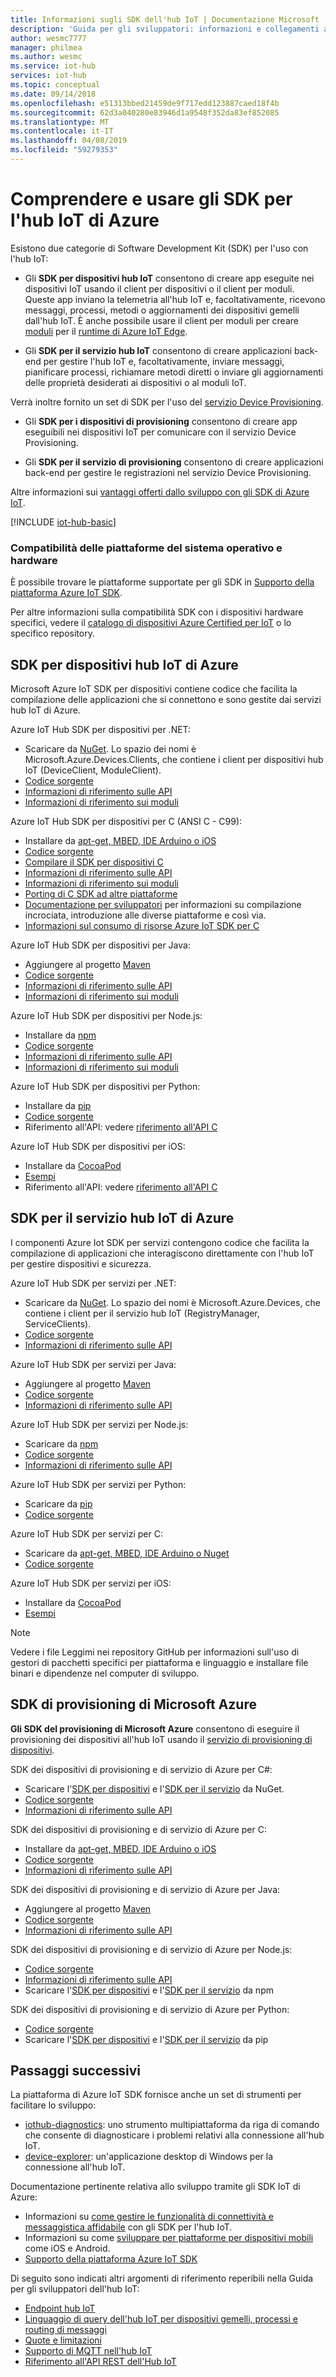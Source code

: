 ```yaml
---
title: Informazioni sugli SDK dell'hub IoT | Documentazione Microsoft
description: 'Guida per gli sviluppatori: informazioni e collegamenti ai vari Azure IoT SDK per dispositivi e servizi che è possibile usare per compilare app per dispositivo e app back-end.'
author: wesmc7777
manager: philmea
ms.author: wesmc
ms.service: iot-hub
services: iot-hub
ms.topic: conceptual
ms.date: 09/14/2018
ms.openlocfilehash: e51313bbed21459de9f717edd123887caed18f4b
ms.sourcegitcommit: 62d3a040280e83946d1a9548f352da83ef852085
ms.translationtype: MT
ms.contentlocale: it-IT
ms.lasthandoff: 04/08/2019
ms.locfileid: "59279353"
---
```

# <a name="understand-and-use-azure-iot-hub-sdks"></a>Comprendere e usare gli SDK per l'hub IoT di Azure

Esistono due categorie di Software Development Kit (SDK) per l'uso con l'hub IoT:

* Gli **SDK per dispositivi hub IoT** consentono di creare app eseguite nei dispositivi IoT usando il client per dispositivi o il client per moduli. Queste app inviano la telemetria all'hub IoT e, facoltativamente, ricevono messaggi, processi, metodi o aggiornamenti dei dispositivi gemelli dall'hub IoT.  È anche possibile usare il client per moduli per creare [moduli](../iot-edge/iot-edge-modules.md) per il [runtime di Azure IoT Edge](../iot-edge/about-iot-edge.md).

* Gli **SDK per il servizio hub IoT** consentono di creare applicazioni back-end per gestire l'hub IoT e, facoltativamente, inviare messaggi, pianificare processi, richiamare metodi diretti o inviare gli aggiornamenti delle proprietà desiderati ai dispositivi o al moduli IoT.

Verrà inoltre fornito un set di SDK per l'uso del [servizio Device Provisioning](../iot-dps/about-iot-dps.md).
* Gli **SDK per i dispositivi di provisioning** consentono di creare app eseguibili nei dispositivi IoT per comunicare con il servizio Device Provisioning.

* Gli **SDK per il servizio di provisioning** consentono di creare applicazioni back-end per gestire le registrazioni nel servizio Device Provisioning.

Altre informazioni sui [ vantaggi offerti dallo sviluppo con gli SDK di Azure IoT](https://azure.microsoft.com/blog/benefits-of-using-the-azure-iot-sdks-in-your-azure-iot-solution/).

[!INCLUDE [iot-hub-basic](../../includes/iot-hub-basic-partial.md)]


### <a name="os-platform-and-hardware-compatibility"></a>Compatibilità delle piattaforme del sistema operativo e hardware

È possibile trovare le piattaforme supportate per gli SDK in [Supporto della piattaforma Azure IoT SDK](iot-hub-device-sdk-platform-support.md).

Per altre informazioni sulla compatibilità SDK con i dispositivi hardware specifici, vedere il [catalogo di dispositivi Azure Certified per IoT](https://catalog.azureiotsolutions.com/) o lo specifico repository.

## <a name="azure-iot-hub-device-sdks"></a>SDK per dispositivi hub IoT di Azure

Microsoft Azure IoT SDK per dispositivi contiene codice che facilita la compilazione delle applicazioni che si connettono e sono gestite dai servizi hub IoT di Azure.

Azure IoT Hub SDK per dispositivi per .NET: 

* Scaricare da [NuGet](https://www.nuget.org/packages/Microsoft.Azure.Devices.Client/).  Lo spazio dei nomi è Microsoft.Azure.Devices.Clients, che contiene i client per dispositivi hub IoT (DeviceClient, ModuleClient).
* [Codice sorgente](https://github.com/Azure/azure-iot-sdk-csharp)
* [Informazioni di riferimento sulle API](https://docs.microsoft.com/dotnet/api/microsoft.azure.devices?view=azure-dotnet)
* [Informazioni di riferimento sui moduli](https://docs.microsoft.com/dotnet/api/microsoft.azure.devices.client.moduleclient?view=azure-dotnet)

Azure IoT Hub SDK per dispositivi per C (ANSI C - C99):

* Installare da [apt-get, MBED, IDE Arduino o iOS](https://github.com/Azure/azure-iot-sdk-c/blob/master/readme.md#packages-and-libraries)
* [Codice sorgente](https://github.com/Azure/azure-iot-sdk-c)
* [Compilare il SDK per dispositivi C](https://github.com/Azure/azure-iot-sdk-c/blob/master/iothub_client/readme.md#compiling-the-c-device-sdk)
* [Informazioni di riferimento sulle API](https://docs.microsoft.com/azure/iot-hub/iot-c-sdk-ref/)
* [Informazioni di riferimento sui moduli](https://docs.microsoft.com/azure/iot-hub/iot-c-sdk-ref/iothub-module-client-h)
* [Porting di C SDK ad altre piattaforme](https://github.com/Azure/azure-c-shared-utility/blob/master/devdoc/porting_guide.md)
* [Documentazione per sviluppatori](https://github.com/Azure/azure-iot-sdk-c/tree/master/doc) per informazioni su compilazione incrociata, introduzione alle diverse piattaforme e così via.
* [Informazioni sul consumo di risorse Azure IoT SDK per C](https://github.com/Azure/azure-iot-sdk-c/blob/master/doc/c_sdk_resource_information.md)

Azure IoT Hub SDK per dispositivi per Java: 

* Aggiungere al progetto [Maven](https://github.com/Azure/azure-iot-sdk-java/blob/master/doc/java-devbox-setup.md#for-the-device-sdk)
* [Codice sorgente](https://github.com/Azure/azure-iot-sdk-java)
* [Informazioni di riferimento sulle API](https://docs.microsoft.com/java/api/com.microsoft.azure.sdk.iot.device)
* [Informazioni di riferimento sui moduli](https://docs.microsoft.com/java/api/com.microsoft.azure.sdk.iot.device.moduleclient?view=azure-java-stable)

Azure IoT Hub SDK per dispositivi per Node.js: 

* Installare da [npm](https://www.npmjs.com/package/azure-iot-device)
* [Codice sorgente](https://github.com/Azure/azure-iot-sdk-node)
* [Informazioni di riferimento sulle API](https://docs.microsoft.com/javascript/api/azure-iot-device/?view=azure-iot-typescript-latest)
* [Informazioni di riferimento sui moduli](https://docs.microsoft.com/javascript/api/azure-iot-device/moduleclient?view=azure-node-latest)

Azure IoT Hub SDK per dispositivi per Python: 

* Installare da [pip](https://pypi.python.org/pypi/azure-iothub-device-client/)
* [Codice sorgente](https://github.com/Azure/azure-iot-sdk-python)
* Riferimento all'API: vedere [riferimento all'API C](https://docs.microsoft.com/azure/iot-hub/iot-c-sdk-ref/)

Azure IoT Hub SDK per dispositivi per iOS: 

* Installare da [CocoaPod](https://cocoapods.org/pods/AzureIoTHubClient)
* [Esempi](https://github.com/Azure-Samples/azure-iot-samples-ios)
* Riferimento all'API: vedere [riferimento all'API C](https://docs.microsoft.com/azure/iot-hub/iot-c-sdk-ref/)

## <a name="azure-iot-hub-service-sdks"></a>SDK per il servizio hub IoT di Azure

I componenti Azure Iot SDK per servizi contengono codice che facilita la compilazione di applicazioni che interagiscono direttamente con l'hub IoT per gestire dispositivi e sicurezza.

Azure IoT Hub SDK per servizi per .NET:

* Scaricare da [NuGet](https://www.nuget.org/packages/Microsoft.Azure.Devices/).  Lo spazio dei nomi è Microsoft.Azure.Devices, che contiene i client per il servizio hub IoT (RegistryManager, ServiceClients).
* [Codice sorgente](https://github.com/Azure/azure-iot-sdk-csharp)
* [Informazioni di riferimento sulle API](https://docs.microsoft.com/dotnet/api/microsoft.azure.devices)

Azure IoT Hub SDK per servizi per Java: 

* Aggiungere al progetto [Maven](https://github.com/Azure/azure-iot-sdk-java/blob/master/doc/java-devbox-setup.md#for-the-service-sdk)
* [Codice sorgente](https://github.com/Azure/azure-iot-sdk-java)
* [Informazioni di riferimento sulle API](https://docs.microsoft.com/java/api/com.microsoft.azure.sdk.iot.service)

Azure IoT Hub SDK per servizi per Node.js: 

* Scaricare da [npm](https://www.npmjs.com/package/azure-iothub)
* [Codice sorgente](https://github.com/Azure/azure-iot-sdk-node)
* [Informazioni di riferimento sulle API](https://docs.microsoft.com/javascript/api/azure-iothub/?view=azure-iot-typescript-latest)

Azure IoT Hub SDK per servizi per Python: 

* Scaricare da [pip](https://pypi.python.org/pypi/azure-iothub-service-client/)
* [Codice sorgente](https://github.com/Azure/azure-iot-sdk-python)

Azure IoT Hub SDK per servizi per C: 

* Scaricare da [apt-get, MBED, IDE Arduino o Nuget](https://github.com/Azure/azure-iot-sdk-c/blob/master/readme.md)
* [Codice sorgente](https://github.com/Azure/azure-iot-sdk-c)

Azure IoT Hub SDK per servizi per iOS: 

* Installare da [CocoaPod](https://cocoapods.org/pods/AzureIoTHubServiceClient)
* [Esempi](https://github.com/Azure-Samples/azure-iot-samples-ios)

> [!NOTE]
> Vedere i file Leggimi nei repository GitHub per informazioni sull'uso di gestori di pacchetti specifici per piattaforma e linguaggio e installare file binari e dipendenze nel computer di sviluppo.

## <a name="microsoft-azure-provisioning-sdks"></a>SDK di provisioning di Microsoft Azure

**Gli SDK del provisioning di Microsoft Azure** consentono di eseguire il provisioning dei dispositivi all'hub IoT usando il [servizio di provisioning di dispositivi](../iot-dps/about-iot-dps.md).

SDK dei dispositivi di provisioning e di servizio di Azure per C#:

* Scaricare l'[SDK per dispositivi](https://www.nuget.org/packages/Microsoft.Azure.Devices.Provisioning.Client/) e l'[SDK per il servizio](https://www.nuget.org/packages/Microsoft.Azure.Devices.Provisioning.Service/) da NuGet.
* [Codice sorgente](https://github.com/Azure/azure-iot-sdk-csharp/)
* [Informazioni di riferimento sulle API](https://docs.microsoft.com/dotnet/api/microsoft.azure.devices.provisioning.client?view=azure-dotnet)

SDK dei dispositivi di provisioning e di servizio di Azure per C:

* Installare da [apt-get, MBED, IDE Arduino o iOS](https://github.com/Azure/azure-iot-sdk-c/blob/master/readme.md#packages-and-libraries)
* [Codice sorgente](https://github.com/Azure/azure-iot-sdk-c/blob/master/provisioning_client)
* [Informazioni di riferimento sulle API](https://docs.microsoft.com/azure/iot-hub/iot-c-sdk-ref/)

SDK dei dispositivi di provisioning e di servizio di Azure per Java:

* Aggiungere al progetto [Maven](https://github.com/Azure/azure-iot-sdk-java/blob/master/doc/java-devbox-setup.md#for-the-service-sdk)
* [Codice sorgente](https://github.com/Azure/azure-iot-sdk-java/blob/master/provisioning)
* [Informazioni di riferimento sulle API](https://docs.microsoft.com/java/api/com.microsoft.azure.sdk.iot.provisioning.device?view=azure-java-stable)

SDK dei dispositivi di provisioning e di servizio di Azure per Node.js:

* [Codice sorgente](https://github.com/Azure/azure-iot-sdk-node/tree/master/provisioning)
* [Informazioni di riferimento sulle API](https://docs.microsoft.com/javascript/api/overview/azure/iothubdeviceprovisioning?view=azure-node-latest)
* Scaricare l'[SDK per dispositivi](https://badge.fury.io/js/azure-iot-provisioning-device) e l'[SDK per il servizio](https://badge.fury.io/js/azure-iot-provisioning-service) da npm

SDK dei dispositivi di provisioning e di servizio di Azure per Python:

* [Codice sorgente](https://github.com/Azure/azure-iot-sdk-python)
* Scaricare l'[SDK per dispositivi](https://pypi.org/project/azure-iot-provisioning-device-client/) e l'[SDK per il servizio](https://pypi.org/project/azure-iothub-provisioningserviceclient/) da pip

## <a name="next-steps"></a>Passaggi successivi

La piattaforma di Azure IoT SDK fornisce anche un set di strumenti per facilitare lo sviluppo:
* [iothub-diagnostics](https://github.com/Azure/iothub-diagnostics): uno strumento multipiattaforma da riga di comando che consente di diagnosticare i problemi relativi alla connessione all'hub IoT.
* [device-explorer](https://github.com/Azure/azure-iot-sdk-csharp/tree/master/tools/DeviceExplorer): un'applicazione desktop di Windows per la connessione all'hub IoT.

Documentazione pertinente relativa allo sviluppo tramite gli SDK IoT di Azure:
* Informazioni su [come gestire le funzionalità di connettività e messaggistica affidabile](iot-hub-reliability-features-in-sdks.md) con gli SDK per l'hub IoT.
* Informazioni su come [sviluppare per piattaforme per dispositivi mobili](iot-hub-how-to-develop-for-mobile-devices.md) come iOS e Android.
* [Supporto della piattaforma Azure IoT SDK](iot-hub-device-sdk-platform-support.md)


Di seguito sono indicati altri argomenti di riferimento reperibili nella Guida per gli sviluppatori dell'hub IoT:

* [Endpoint hub IoT](iot-hub-devguide-endpoints.md)
* [Linguaggio di query dell'hub IoT per dispositivi gemelli, processi e routing di messaggi](iot-hub-devguide-query-language.md)
* [Quote e limitazioni](iot-hub-devguide-quotas-throttling.md)
* [Supporto di MQTT nell'hub IoT](iot-hub-mqtt-support.md)
* [Riferimento all'API REST dell'Hub IoT](/rest/api/iothub/)
